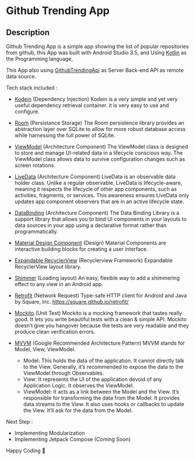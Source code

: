 # Github Trending App

## Description
Github Trending App is a simple app showing the list of popular repositories from github,
this App was built with Android Studio 3.5, and Using [Kotlin](https://kotlinlang.org/docs/reference/) as the Programming language,

This App also using [GithubTrendingApi](https://github-trending-api.now.sh) as Server Back-end API as remote data source.


Tech stack included :

- [Kodein](https://github.com/Kodein-Framework/Kodein-DI) (Dependency Injection)
    Kodein is a very simple and yet very useful dependency retrieval container. it is very easy to use and configure.

- [Room](https://developer.android.com/topic/libraries/architecture/room) (Persistance Storage)
    The Room persistence library provides an abstraction layer over SQLite to allow for more robust database access while harnessing the full power of SQLite.

- [ViewModel](https://developer.android.com/topic/libraries/architecture/viewmodel) (Architecture Component)
    The ViewModel class is designed to store and manage UI-related data in a lifecycle conscious way. The ViewModel class allows data to survive configuration changes such as screen rotations.

- [LiveData](https://developer.android.com/topic/libraries/architecture/livedata) (Architecture Component)
    LiveData is an observable data holder class. Unlike a regular observable, LiveData is lifecycle-aware, meaning it respects the lifecycle of other app components, such as activities, fragments, or services. This awareness ensures LiveData only updates app component observers that are in an active lifecycle state.

- [DataBinding](https://developer.android.com/topic/libraries/data-binding/) (Architecture Component)
    The Data Binding Library is a support library that allows you to bind UI components in your layouts to data sources in your app using a declarative format rather than programmatically.

- [Material Design Component](https://material.io/components/) (Design)
    Material Components are interactive building blocks for creating a user interface.

- [Expandable RecyclerView](https://github.com/hendraanggrian/recyclerview-expandable) (Recyclerview Framework)
    Expandable RecyclerView layout library.

- [Shimmer](https://github.com/facebook/shimmer-android) (Loading layout)
    An easy, flexible way to add a shimmering effect to any view in an Android app.

- [Retrofit](https://github.com/square/retrofit) (Network Request)
    Type-safe HTTP client for Android and Java by Square, Inc. https://square.github.io/retrofit/

- [Mockito](https://developer.android.com/training/testing/unit-testing/local-unit-tests) (Unit Test)
    Mockito is a mocking framework that tastes really good. It lets you write beautiful tests with a clean & simple API. Mockito doesn’t give you hangover because the tests are very readable and they produce clean verification errors.
    
- [MVVM](https://developer.android.com/jetpack/docs/guide) (Google Recommended Architecture Pattern)
    MVVM stands for Model, View, ViewModel.
    
    - Model: This holds the data of the application. It cannot directly talk to the View. Generally, it’s recommended to expose the data to the ViewModel through Observables.
    - View: It represents the UI of the application devoid of any Application Logic. It observes the ViewModel.
    - ViewModel: It acts as a link between the Model and the View. It’s responsible for transforming the data from the Model. It provides data streams to the View. It also uses hooks or callbacks to update the View. It’ll ask for the data from the Model.

Next Step : 

- Implementing Modularization
- Implementing Jetpack Compose (Coming Soon)

Happy Coding 🎉